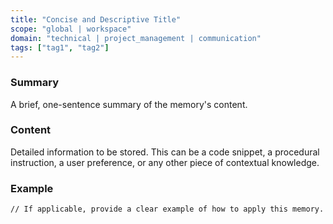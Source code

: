 ```yaml
---
title: "Concise and Descriptive Title"
scope: "global | workspace"
domain: "technical | project_management | communication"
tags: ["tag1", "tag2"]
---
```


### Summary

A brief, one-sentence summary of the memory's content.

### Content

Detailed information to be stored. This can be a code snippet, a procedural instruction, a user preference, or any other piece of contextual knowledge.

### Example

```
// If applicable, provide a clear example of how to apply this memory.
```
